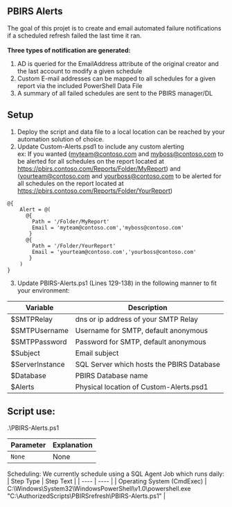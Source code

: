 ## PBIRS Alerts
The goal of this projet is to create and email automated failure notifications if a scheduled refresh failed the last time it ran.<br><br>
**Three types of notification are generated:<br>**
1. AD is queried for the EmailAddress attribute of the original creator and the last account to modify a given schedule
2. Custom E-mail addresses can be mapped to all schedules for a given report via the included PowerShell Data File
3. A summary of all failed schedules are sent to the PBIRS manager/DL

## Setup
1. Deploy the script and data file to a local location can be reached by your automation solution of choice.<br>
2. Update Custom-Alerts.psd1 to include any custom alerting<br>
   ex: If you wanted (myteam@contoso.com and myboss@contoso.com to be alerted for all schedules on the report located at https://pbirs.contoso.com/Reports/Folder/MyReport) and (yourteam@contoso.com and yourboss@contoso.com to be alerted for all schedules on the report located at https://pbirs.contoso.com/Reports/Folder/YourReport)
```
@{
    Alert = @(
      @{ 
        Path = '/Folder/MyReport'
        Email = 'myteam@contoso.com','myboss@contoso.com'
       }
      @{ 
        Path = '/Folder/YourReport'
        Email = 'yourteam@contoso.com','yourboss@contoso.com'
       }     
    )
}
```
3. Update PBIRS-Alerts.ps1 (Lines 129-138) in the following manner to fit your environment:<br>

| Variable | Description |
| ----- | ----- |
| $SMTPRelay | dns or ip address of your SMTP Relay |
| $SMTPUsername | Username for SMTP, default anonymous |
| $SMTPPassword | Password for SMTP, default anonymous |
| $Subject | Email subject |
| $ServerInstance | SQL Server which hosts the PBIRS Database |
| $Database | PBIRS Database name |
| $Alerts | Physical location of Custom-Alerts.psd1 |

## Script use:

.\PBIRS-Alerts.ps1

| Parameter | Explanation |
| ---- | ---- |
| `None` | None |

Scheduling:
We currently schedule using a SQL Agent Job which runs daily:
| Step Type | Step Text |
| ---- | ---- |
| Operating System (CmdExec) | C:\Windows\System32\WindowsPowerShell\v1.0\powershell.exe "C:\AuthorizedScripts\PBIRSrefresh\PBIRS-Alerts.ps1" |
